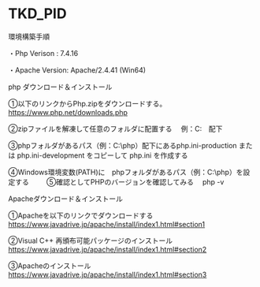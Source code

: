 # TKD_PID

 環境構築手順

 ・Php Verison :  7.4.16
 
 ・Apache Version: Apache/2.4.41 (Win64)

php ダウンロード＆インストール

①以下のリンクからPhp.zipをダウンロードする。
　https://www.php.net/downloads.php

②zipファイルを解凍して任意のフォルダに配置する
　例：C:　配下

③phpフォルダがあるパス（例：C:\php）配下にあるphp.ini-production または php.ini-development をコピーして php.ini を作成する

④Windows環境変数(PATH)に　phpフォルダがあるパス（例：C:\php）を設定する
　　
⑤確認としてPHPのバージョンを確認してみる
　php -v


Apacheダウンロード＆インストール
 
①Apacheを以下のリンクでダウンロードする
　https://www.javadrive.jp/apache/install/index1.html#section1

②Visual C++ 再頒布可能パッケージのインストール
　https://www.javadrive.jp/apache/install/index1.html#section2

③Apacheのインストール
　https://www.javadrive.jp/apache/install/index1.html#section3










